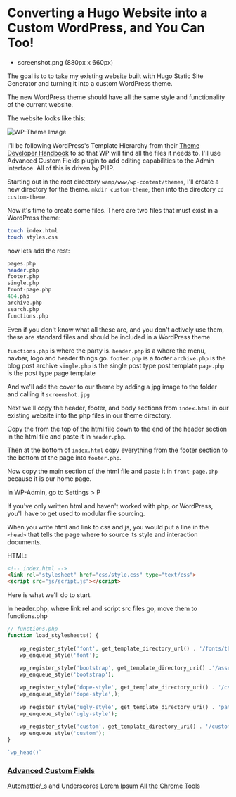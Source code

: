 # Converting a Hugo Website into a Custom WordPress, and You Can Too!

- screenshot.png (880px x 660px)


The goal is to to take my existing website built with Hugo Static Site Generator and turning it into a custom WordPress theme.

The new WordPress theme should have all the same style and functionality of the current website.

The website looks like this:

![WP-Theme Image](http://github.com/images/bafflingscience/hugo-to-wordpressscreenshot.png)

I'll be following WordPress's Template Hierarchy from their [Theme Developer Handbook](https://developer.wordpress.org/themes/) to so that WP will find all the files it needs to. I'll use Advanced Custom Fields plugin to add editing capabilities to the Admin interface. All of this is driven by PHP.

Starting out in the root directory `wamp/www/wp-content/themes`, I'll create a new directory for the theme.
`mkdir custom-theme`, then into the directory `cd custom-theme`.

Now it's time to create some files.
There are two files that must exist in a WordPress theme:
```bash
touch index.html
touch styles.css
```
now lets add the rest:
```php
pages.php
header.php
footer.php
single.php
front-page.php
404.php
archive.php
search.php
functions.php
```

Even if you don't know what all these are, and you don't actively use them, these are standard files and should be included in a WordPress theme.

`functions.php` is where the party is.
`header.php` is a where the menu, navbar, logo and header things go.
`footer.php` is a footer
`archive.php` is the blog post archive
`single.php` is the single post type post template
`page.php` is the post type page template


And we'll add the cover to our theme by adding a jpg image to the folder and calling it `screenshot.jpg`

Next we'll copy the header, footer, and body sections from `index.html` in our existing website into the php files in our theme directory.

Copy the from the top of the html file down to the end of the header section in the html file and paste it in `header.php`.

Then at the bottom of `index.html` copy everything from the footer section to the bottom of the page into `footer.php`.

Now copy the main section of the html file and paste it in `front-page.php` because it is our home page.

In WP-Admin, go to Settings > P

If you've only written html and haven't worked with php, or WordPress, you'll have to get used to modular file sourcing.

When you write html and link to css and js, you would put a line in the `<head>` that tells the page where to source its style and interaction documents.

HTML:
```html
<!-- index.html -->
<link rel="stylesheet" href="css/style.css" type="text/css">
<script src="js/script.js"></script>
```

Here is what we'll do to start.


In header.php, where link rel and script src files go, 
move them to functions.php
```php
// functions.php
function load_stylesheets() {
	
	wp_register_style('font', get_template_directory_url() . '/fonts/this/is_some-webfont.css', array(), 1, 'all');
	wp_enqueue_style('font');
	
	wp_register_style('bootstrap', get_template_directory_uri() .'/assets/css/stylesheet.min.somethingorother.css' array(), 1, 'all');
	wp_enqueue_style('bootstrap');

	wp_register_style('dope-style', get_template_directory_uri() . '/css');
	wp_enqueue_style('dope-style',); 
	
	wp_register_style('ugly-style', get_template_directory_uri() . 'path/to/ugly/css', array(), 1, 'all');
	wp_enqueue_style('ugly-style');
	
	wp_register_style('custom', get_template_directory_uri() . '/custom/styles.css', array(), 1, 'all');
	wp_enqueue_style('custom');
}

`wp_head()`
```



### [Advanced Custom Fields](https://www.advancedcustomfields.com/blog/beginners-guide-advanced-custom-fields/)


[Automattic/_s](https://github.com/Automattic/_s/blob/master/single.php)  and Underscores
[Lorem Ipsum](https://lipsum.com/)
[All the Chrome Tools](brave://about/)

